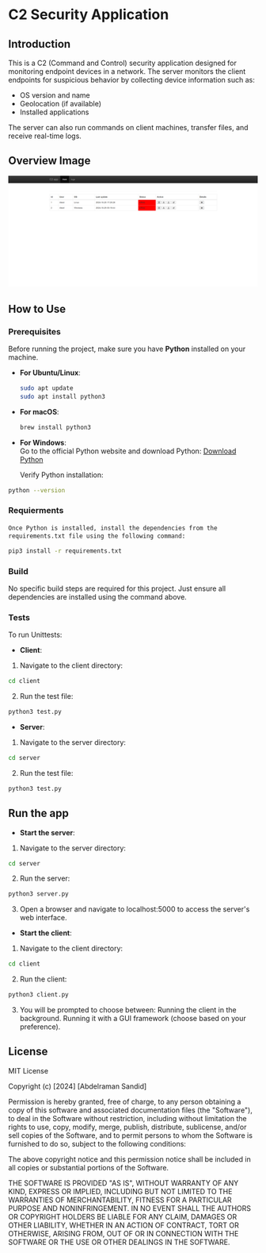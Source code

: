 # C2 Security Application

## Introduction
This is a C2 (Command and Control) security application designed for monitoring endpoint devices in a network. The server monitors the client endpoints for suspicious behavior by collecting device information such as:
- OS version and name
- Geolocation (if available)
- Installed applications

The server can also run commands on client machines, transfer files, and receive real-time logs.


## Overview Image
![C2 App Overview](./images/c2_app.png)

## How to Use

### Prerequisites
Before running the project, make sure you have **Python** installed on your machine. 

- **For Ubuntu/Linux**:
    ```bash
    sudo apt update
    sudo apt install python3
    ```

- **For macOS**:
    ```bash
    brew install python3
    ```

- **For Windows**:  
  Go to the official Python website and download Python: [Download Python](https://www.python.org/downloads/)

  Verify Python installation:
```bash
python --version
```

### Requierments
    Once Python is installed, install the dependencies from the requirements.txt file using the following command:
```bash
pip3 install -r requirements.txt
```

### Build
No specific build steps are required for this project. Just ensure all dependencies are installed using the command above.


### Tests
To run Unittests:
- **Client**:
1. Navigate to the client directory:
```bash
cd client
```
2. Run the test file:
```bash
python3 test.py
```

- **Server**:
1. Navigate to the server directory:
```bash
cd server
```
2. Run the test file:
```bash
python3 test.py
```

## Run the app

- **Start the server**:

1. Navigate to the server directory:
```bash
cd server
```
2. Run the server:
```bash
python3 server.py
```
3. Open a browser and navigate to localhost:5000 to access the server's web interface.

- **Start the client**:

1. Navigate to the client directory:
```bash
cd client
```
2. Run the client:
```bash
python3 client.py
```
3. You will be prompted to choose between:
Running the client in the background.
Running it with a GUI framework (choose based on your preference).


## License

MIT License

Copyright (c) [2024] [Abdelraman Sandid]

Permission is hereby granted, free of charge, to any person obtaining a copy
of this software and associated documentation files (the "Software"), to deal
in the Software without restriction, including without limitation the rights
to use, copy, modify, merge, publish, distribute, sublicense, and/or sell
copies of the Software, and to permit persons to whom the Software is
furnished to do so, subject to the following conditions:

The above copyright notice and this permission notice shall be included in all
copies or substantial portions of the Software.

THE SOFTWARE IS PROVIDED "AS IS", WITHOUT WARRANTY OF ANY KIND, EXPRESS OR
IMPLIED, INCLUDING BUT NOT LIMITED TO THE WARRANTIES OF MERCHANTABILITY,
FITNESS FOR A PARTICULAR PURPOSE AND NONINFRINGEMENT. IN NO EVENT SHALL THE
AUTHORS OR COPYRIGHT HOLDERS BE LIABLE FOR ANY CLAIM, DAMAGES OR OTHER
LIABILITY, WHETHER IN AN ACTION OF CONTRACT, TORT OR OTHERWISE, ARISING FROM,
OUT OF OR IN CONNECTION WITH THE SOFTWARE OR THE USE OR OTHER DEALINGS IN THE
SOFTWARE.